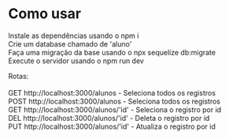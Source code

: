 # Como usar

Instale as dependências usando o npm i <br>
Crie um database chamado de 'aluno' <br>
Faça uma migração da base usando o npx sequelize db:migrate <br>
Execute o servidor usando o npm run dev

Rotas:<br> <br>
GET http://localhost:3000/alunos - Seleciona todos os registros <br>
POST http://localhost:3000/alunos - Seleciona todos os registros <br>
GET http://localhost:3000/alunos/'id' - Seleciona o registro por id <br>
DEL http://localhost:3000/alunos/'id' - Deleta o registro por id <br>
PUT http://localhost:3000/alunos/'id' - Atualiza o registro por id
